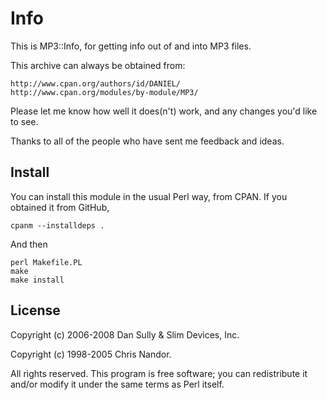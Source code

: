 # Info

This is MP3::Info, for getting info out of and into MP3 files.

This archive can always be obtained from:

    http://www.cpan.org/authors/id/DANIEL/
    http://www.cpan.org/modules/by-module/MP3/

Please let me know how well it does(n't) work, and any changes you'd 
like to see. 

Thanks to all of the people who have sent me feedback and ideas.

## Install

You can install this module in the usual Perl way, from CPAN. If you
obtained it from GitHub,

	cpanm --installdeps . 
	
And then

	perl Makefile.PL
	make
	make install

## License

Copyright (c) 2006-2008 Dan Sully & Slim Devices, Inc.

Copyright (c) 1998-2005 Chris Nandor.

All rights reserved. This program is free software; you can redistribute it
and/or modify it under the same terms as Perl itself.
